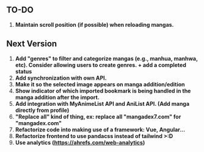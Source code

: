 
## TO-DO

1. **Maintain scroll position (if possible) when reloading mangas.**

## Next Version

1. **Add "genres" to filter and categorize mangas (e.g., manhua, manhwa, etc). Consider allowing users to create genres. + add a completed status**
2. **Add synchronization with own API.**
3. **Make it so the selected image appears on manga addition/edition**
4. **Show indicator of which imported bookmark is being handled in the manga addition after the import.**
5. **Add integration with MyAnimeList API and AniList API. (Add manga directly from profile)**
6. **"Replace all" kind of thing, ex: replace all "mangadex7.com" for "mangadex.com"**
7. **Refactorize code into making use of a framework: Vue, Angular...**
8. **Refactorize frontend to use pandacss instead of tailwind >:D**
9. **Use analytics (https://ahrefs.com/web-analytics)**
